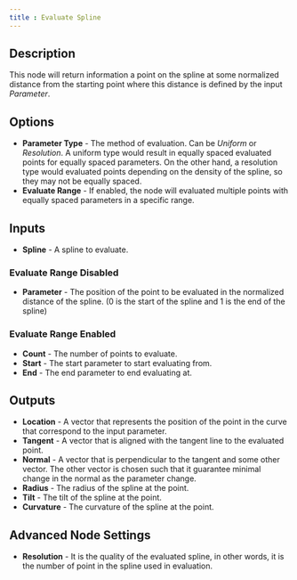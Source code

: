 ```yaml
---
title : Evaluate Spline
---
```


## Description

This node will return information a point on the spline at some normalized
distance from the starting point where this distance is defined by the input
*Parameter*.

## Options

- **Parameter Type** - The method of evaluation. Can be *Uniform* or
  *Resolution*. A uniform type would result in equally spaced evaluated points
  for equally spaced parameters. On the other hand, a resolution type would
  evaluated points depending on the density of the spline, so they may not be
  equally spaced.
- **Evaluate Range** - If enabled, the node will evaluated multiple points with
  equally spaced parameters in a specific range.

## Inputs

- **Spline** - A spline to evaluate.

### Evaluate Range Disabled

- **Parameter** - The position of the point to be evaluated in the
    normalized distance of the spline. (0 is the start of the spline and
    1 is the end of the spline)

### Evaluate Range Enabled

- **Count** - The number of points to evaluate.
- **Start** - The start parameter to start evaluating from.
- **End** - The end parameter to end evaluating at.

## Outputs

- **Location** - A vector that represents the position of the point in
    the curve that correspond to the input parameter.
- **Tangent** - A vector that is aligned with the tangent line to the
    evaluated point.
- **Normal** - A vector that is perpendicular to the tangent and some other
  vector. The other vector is chosen such that it guarantee minimal change in
  the normal as the parameter change.
- **Radius** - The radius of the spline at the point.
- **Tilt** - The tilt of the spline at the point.
- **Curvature** - The curvature of the spline at the point.

## Advanced Node Settings

- **Resolution** - It is the quality of the evaluated spline, in other words,
  it is the number of point in the spline used in evaluation.
